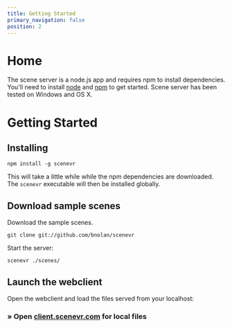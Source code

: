 ```yaml
---
title: Getting Started
primary_navigation: false
position: 2
---
```


# Home

The scene server is a node.js app and requires npm to install dependencies. You'll need to install [node](//nodejs.org) and [npm](//npmjs.org) to get started. Scene server has been tested on Windows and OS X.

# Getting Started 

## Installing

    npm install -g scenevr

This will take a little while while the npm dependencies are downloaded. The `scenevr` executable will then be installed globally.

## Download sample scenes

Download the sample scenes.

    git clone git://github.com/bnolan/scenevr

Start the server:

    scenevr ./scenes/

## Launch the webclient

Open the webclient and load the files served from your localhost:

### &raquo; Open [client.scenevr.com](http://client.scenevr.com/?connect=localhost:8080/index.xml) for local files

